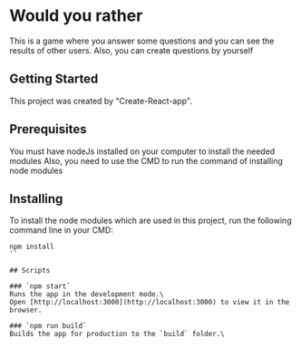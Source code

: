 # Would you rather
This is a game where you answer some questions and you can see the results of other users. Also, you can create questions by yourself

## Getting Started 

This project was created by "Create-React-app". 

## Prerequisites
You must have nodeJs installed on your computer to install the needed modules
Also, you need to use the CMD to run the command of installing node modules

## Installing
To install the node modules which are used in this project, run the following command line in your CMD:

```
npm install
``

## Scripts

### `npm start`
Runs the app in the development mode.\
Open [http://localhost:3000](http://localhost:3000) to view it in the browser.

### `npm run build`
Builds the app for production to the `build` folder.\


